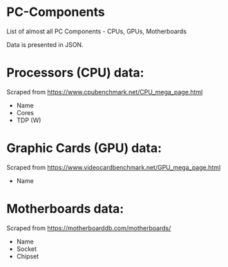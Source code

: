 # PC-Components
List of almost all PC Components - CPUs, GPUs, Motherboards


Data is presented in JSON.

# Processors (CPU) data:
Scraped from https://www.cpubenchmark.net/CPU_mega_page.html
- Name
- Cores
- TDP (W)

# Graphic Cards (GPU) data:
Scraped from https://www.videocardbenchmark.net/GPU_mega_page.html
- Name

# Motherboards data:
Scraped from https://motherboarddb.com/motherboards/
- Name
- Socket
- Chipset

